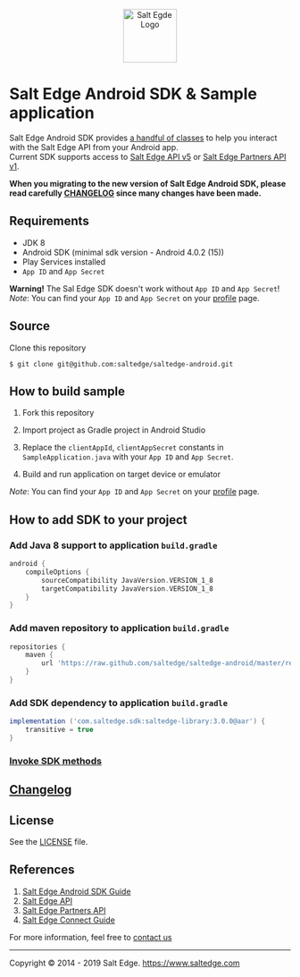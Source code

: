 <p align="center">
  <a href="https://www.saltedge.com/products/spectre">
    <img src="https://raw.githubusercontent.com/saltedge/sca-identity-service-example/master/docs/images/saltedge_logo.png" alt="Salt Egde Logo" width="96" height="96">
  </a>
</p>

# Salt Edge Android SDK & Sample application

Salt Edge Android SDK provides [a handful of classes](SDK_GUIDE.MD) to help you interact with the Salt Edge API from your Android app.  
Current SDK supports access to [Salt Edge API v5](https://docs.saltedge.com/account_information/v5/) or [Salt Edge Partners API v1](https://docs.saltedge.com/partners/v1/).  

**When you migrating to the new version of Salt Edge Android SDK, please read carefully [CHANGELOG](CHANGELOG.MD) since many changes have been made.**

## Requirements

* JDK 8
* Android SDK (minimal sdk version - Android 4.0.2 (15))
* Play Services installed
* `App ID` and `App Secret`

**Warning!** The Sal Edge SDK doesn't work without `App ID` and `App Secret`!
*Note*: You can find your `App ID` and `App Secret` on your [profile](https://www.saltedge.com/keys_and_secrets) page.

## Source

Clone this repository
```shell
$ git clone git@github.com:saltedge/saltedge-android.git
```

## How to build sample

1. Fork this repository
1. Import project as Gradle project in Android Studio
1. Replace the `clientAppId`, `clientAppSecret` constants in `SampleApplication.java` with your `App ID` and `App Secret`.

1. Build and run application on target device or emulator

*Note*: You can find your `App ID` and `App Secret` on your [profile](https://www.saltedge.com/keys_and_secrets) page.

## How to add SDK to your project

### Add Java 8 support to application `build.gradle`
   
```groovy
android {
    compileOptions {
        sourceCompatibility JavaVersion.VERSION_1_8
        targetCompatibility JavaVersion.VERSION_1_8
    }
}
```
  
### Add maven repository to application `build.gradle`
   
```groovy
repositories {
    maven {
        url 'https://raw.github.com/saltedge/saltedge-android/master/repo/'
    }
}
```

### Add SDK dependency to application `build.gradle`
  
```groovy
implementation ('com.saltedge.sdk:saltedge-library:3.0.0@aar') {
    transitive = true
}
```

### [Invoke SDK methods](SDK_GUIDE.MD) 
  
## [Changelog](CHANGELOG.MD)

## License

See the [LICENSE](LICENSE) file.

## References

1. [Salt Edge Android SDK Guide](SDK_GUIDE.MD)
1. [Salt Edge API](https://docs.saltedge.com/account_information/v5/)
1. [Salt Edge Partners API](https://docs.saltedge.com/partners/v1/)
1. [Salt Edge Connect Guide](https://docs.saltedge.com/account_information/v5/#salt_edge_connect)

For more information, feel free to [contact us](https://www.saltedge.com/pages/contact)  

---
Copyright © 2014 - 2019 Salt Edge. https://www.saltedge.com
